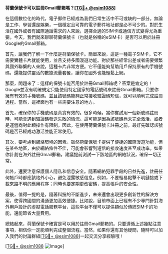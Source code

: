**荷蘭保號卡可以註冊Gmail郵箱嗎？[[TG💪+ @esim1088](https://t.me/s/esim1088)]**

在這個數位化的時代，電子郵件已經成為我們日常生活中不可或缺的一部分。無論是工作、學習還是娛樂，一個穩定且可靠的電子郵件地址都是必不可少的。對於生活在國外或者有國際通話需求的人來說，選擇合適的SIM卡或通信方式變得尤為重要。今天，我們就來聊聊荷蘭保號卡（也就是俗稱的eSIM卡）是否可以用於註冊Google的Gmail郵箱。

首先，讓我們了解一下什麼是荷蘭保號卡。簡單來說，這是一種電子SIM卡，它不需要實體卡片就能使用，並且支持多國漫遊功能。對於那些經常出差或者需要頻繁與國外聯繫的人來說，這種卡片非常方便。它不僅能夠幫助用戶保持原有的手機號碼，還能提供靈活的數據流量套餐，讓你在國外也能輕鬆上網。

那麼，問題來了：這樣的保號卡能否用於註冊Gmail郵箱呢？答案是肯定的！Google並沒有明確規定只能使用特定國家的電話號碼來註冊Gmail郵箱。只要你擁有有效的手機號碼，並且該號碼能夠正常接收驗證碼短信，就可以順利完成註冊過程。當然，這裡面也有一些需要注意的地方。

首先，確保你的手機號碼是真實有效的。很多時候，當你嘗試用一個新號碼註冊時，可能會遇到驗證碼發送失敗的情況。這可能是因為該號碼尚未完全激活，或者是運營商對此類操作有限制。因此，在使用荷蘭保號卡註冊之前，最好先確認該號碼是否已經成功激活並能正常使用。

其次，要考慮到網絡環境的因素。雖然荷蘭保號卡提供了便捷的國際漫遊功能，但在某些地區，由於網絡條件不佳，可能會影響到短信的接收速度甚至成功率。如果你計劃在海外註冊Gmail郵箱，建議提前測試一下該地區的網絡狀況，確保一切正常。

此外，還要注意保護個人隱私和信息安全。隨著網絡犯罪手段的日益先進，註冊任何帳戶時都應該格外小心，避免泄露敏感信息。例如，不要輕易點擊不明鏈接或下載來路不明的應用程序；同時也要定期更改密碼，提高帳戶的安全性。

最後，值得一提的是，隨著科技的不斷進步，未來還會出現更多創新性的解決方案，使得跨國間的溝通更加高效便捷。比如說，目前市面上已經有不少專門針對海外用戶設計的虛擬電話服務平台，這些平台不僅可以提供類似於傳統SIM卡的功能，還能節省大量費用。

總結起來，荷蘭保號卡確實是可以用於註冊Gmail郵箱的。只要遵循上述幾點注意事項，相信你一定能順利完成整個流程。當然，如果你還有其他疑問，隨時可以加入我們的討論群組[[TG💪+ @esim1088](https://t.me/s/esim1088)]一起交流分享經驗哦！

[[TG💪+ @esim1088](https://t.me/s/esim1088) ![Image](https://i.postimg.cc/4NQfJmqS/Snipaste-2025-05-13-00-14-12.png)]